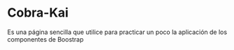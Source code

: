 # Cobra-Kai
Es una página sencilla que utilice para practicar un poco la aplicación de los componentes de Boostrap
